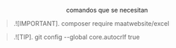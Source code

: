 <p align="center">comandos que se necesitan  </p>

>.![IMPORTANT].
>composer require maatwebsite/excel

>.![TIP].
>git config --global core.autocrlf true
